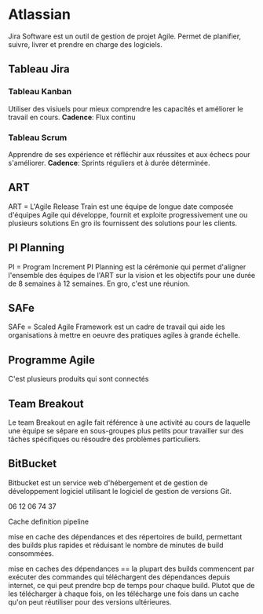 # Atlassian

Jira Software est un outil de gestion de projet Agile.
Permet de planifier, suivre, livrer et prendre en charge des logiciels.


## Tableau Jira 

### Tableau Kanban 
Utiliser des visiuels pour mieux comprendre les capacités et améliorer le travail en cours. 
**Cadence**:
Flux continu

### Tableau Scrum
Apprendre de ses expérience et réfléchir aux réussites et aux échecs pour s'améliorer.
**Cadence**:
Sprints réguliers et à durée déterminée.

## ART 
ART = L'Agile Release Train est une équipe de longue date composée d'équipes Agile qui développe, fournit et exploite progressivement une ou plusieurs solutions
En gro ils fournissent des solutions pour les clients. 

## PI Planning
PI = Program Increment 
PI Planning est la cérémonie qui permet d'aligner l'ensemble 
des équipes de l'ART sur la vision et les objectifs pour une durée de 8 semaines à 12 semaines. 
En gro, c'est une réunion. 

## SAFe

SAFe = Scaled Agile Framework est un cadre de travail qui aide les organisations à mettre en oeuvre des pratiques agiles à grande échelle. 

## Programme Agile

C'est plusieurs produits qui sont connectés 

## Team Breakout 

Le team Breakout en agile fait référence à une activité au cours de laquelle une équipe se sépare en sous-groupes plus petits pour travailler sur des tâches spécifiques ou résoudre des problèmes particuliers. 

## BitBucket 

Bitbucket est un service web d'hébergement et de gestion de développement logiciel utilisant le logiciel de gestion de versions Git.  

06 12 06 74 37
  
Cache definition pipeline 

mise en cache des dépendances et des répertoires de build, permettant des builds plus rapides et réduisant le nombre de minutes de build consommées. 

mise en caches des dépendances  ==
la plupart des builds commencent par exécuter des commandes qui téléchargent des dépendances depuis internet, ce qui peut prendre bcp de temps pour chaque build. Plutot que de les télécharger à chaque fois, on les télécharge une fois dans un cache qu'on peut réutiliser pour des versions ultérieures. 


